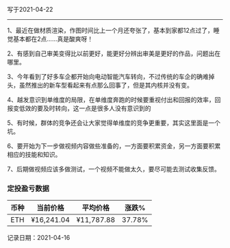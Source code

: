 写于2021-04-22

-----

1、最近在做材质渲染，作图时间比上一个月还夸张了，基本到家都12点过了，睡觉基本都在2点……真是酸爽呀！

2、有感到自己审美变得比以前更好，能更好分辨出审美是更好的作品，问题出在哪里。

3、今年看到了好多车企都开始向电动智能汽车转向，不过传统的车企的确难掉头，虽然推出的新车型看起来有点那么回事了，但是其内核并没有变。

4、越发意识到单维度的局限，在单维度奔跑的时候要重视付出和回报的效率，回报变低效的要及时转向，这一点是很多人没有意识到的

5、有时候，群体的竞争还会让大家觉得单维度的竞争更重要，其实这里面是一个坑。

6、要开始为下一步做视频内容做些准备的，一方面要积累资金，另一方面要积累相应的技能和知识。

7、后期做视频应该多做测试，一个视频不能做太久，要尽可能去测试收集反馈。

### 定投盈亏数据

| 币种 | 当前价格 | 平均价格 |  涨跌%  |  
| :--: | :----------: | :----------: | :-----: |
| ETH  |  ¥16,241.04  |  ¥11,787.88  | 37.78% |

记录日期：2021-04-16
